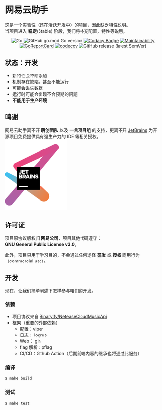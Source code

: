 # 网易云助手

这是一个实验性（还在活跃开发中）的项目，因此缺乏特性说明。  
当项目进入 **稳定**(Stable) 阶段，我们将补充配置，特性等说明。

<div align="center">

![Go](https://github.com/greenhat616/ncm-helper/workflows/Go/badge.svg)
![GitHub go.mod Go version](https://img.shields.io/github/go-mod/go-version/greenhat616/ncm-helper)
[![Codacy Badge](https://api.codacy.com/project/badge/Grade/7b715ad8e0aa45339cbf266286d49196)](https://app.codacy.com/manual/greenhat616/ncm-helper?utm_source=github.com&utm_medium=referral&utm_content=greenhat616/ncm-helper&utm_campaign=Badge_Grade_Dashboard)
[![Maintainability](https://api.codeclimate.com/v1/badges/3eedabb10c8fa983538d/maintainability)](https://codeclimate.com/github/greenhat616/ncm-helper/maintainability)
[![GoReportCard](https://goreportcard.com/report/github.com/greenhat616/ncm-helper)](https://goreportcard.com/badge/github.com/greenhat616/ncm-helper)
[![codecov](https://codecov.io/gh/greenhat616/ncm-helper/branch/master/graph/badge.svg)](https://codecov.io/gh/greenhat616/ncm-helper)
![GitHub release (latest SemVer)](https://img.shields.io/github/v/release/greenhat616/ncm-helper?sort=semver)

</div>

## 状态：开发
* 新特性会不断添加
* 机制存在缺陷，甚至不能运行
* 可能会丢失数据
* 运行时可能会出现不合预期的问题
* **不能用于生产环境**

## 鸣谢

网易云助手离不开 **萌创团队** 以及 **一言项目组** 的支持，更离不开  [JetBrains](https://www.jetbrains.com/?from=hitokoto-osc) 为开源项目免费提供具有强生产力的 IDE 等相关授权。
[<img src=".github/jetbrains-variant-3.png" width="200"/>](https://www.jetbrains.com/?from=hitokoto-osc)

## 许可证
项目原协议版权归 **网易公司**，项目其他代码遵守：  
**GNU General Public License v3.0**。  

此外，项目只用于学习目的，不会通过任何途径 **签发** 或 **授权** 商用行为（commercial use）。


## 开发
现在，让我们简单阐述下怎样参与咱们的开发。

### 依赖
* 项目协议来自 [Binaryify/NeteaseCloudMusicApi](https://github.com/Binaryify/NeteaseCloudMusicApi) 
* 框架（重要的外部依赖）
  * 配置：viper
  * 日志： logrus
  * Web： gin
  * flag 解析：pflag
  * CI/CD：Github Action（后期前端内容的继承也将通过此服务）

### 编译
```bash
$ make build
```  

### 测试
```bash
$ make test
```
